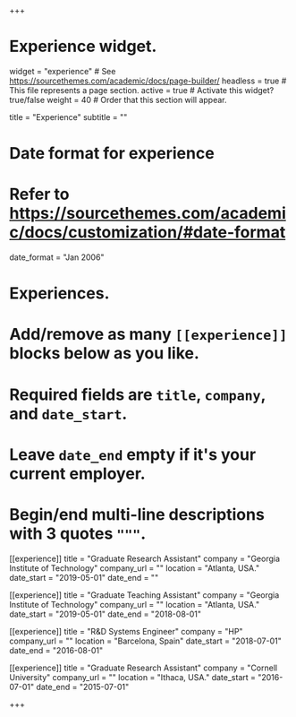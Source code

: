 +++
# Experience widget.
widget = "experience"  # See https://sourcethemes.com/academic/docs/page-builder/
headless = true  # This file represents a page section.
active = true  # Activate this widget? true/false
weight = 40  # Order that this section will appear.

title = "Experience"
subtitle = ""

# Date format for experience
#   Refer to https://sourcethemes.com/academic/docs/customization/#date-format
date_format = "Jan 2006"

# Experiences.
#   Add/remove as many `[[experience]]` blocks below as you like.
#   Required fields are `title`, `company`, and `date_start`.
#   Leave `date_end` empty if it's your current employer.
#   Begin/end multi-line descriptions with 3 quotes `"""`.

[[experience]]
  title = "Graduate Research Assistant"
  company = "Georgia Institute of Technology"
  company_url = ""
  location = "Atlanta, USA."
  date_start = "2019-05-01"
  date_end = ""

[[experience]]
  title = "Graduate Teaching Assistant"
  company = "Georgia Institute of Technology"
  company_url = ""
  location = "Atlanta, USA."
  date_start = "2019-05-01"
  date_end = "2018-08-01"


[[experience]]
  title = "R&D Systems Engineer"
  company = "HP"
  company_url = ""
  location = "Barcelona, Spain"
  date_start = "2018-07-01"
  date_end = "2016-08-01"

[[experience]]
  title = "Graduate Research Assistant"
  company = "Cornell University"
  company_url = ""
  location = "Ithaca, USA."
  date_start = "2016-07-01"
  date_end = "2015-07-01"

+++

